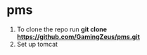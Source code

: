 # pms
1. To clone the repo run <b>git clone https://github.com/GamingZeus/pms.git</b>
2. Set up tomcat
